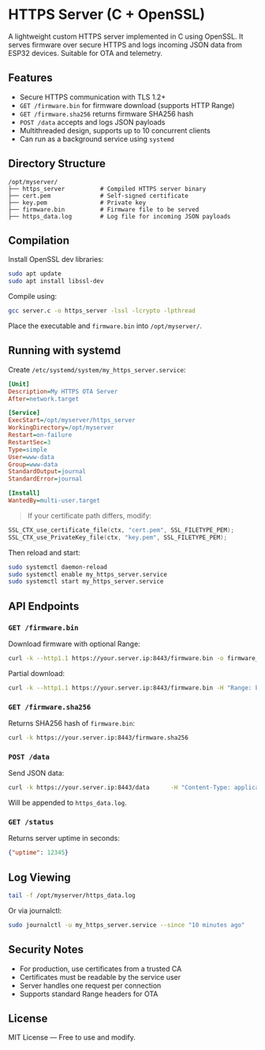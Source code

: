 # HTTPS Server (C + OpenSSL)

A lightweight custom HTTPS server implemented in C using OpenSSL. It serves firmware over secure HTTPS and logs incoming JSON data from ESP32 devices. Suitable for OTA and telemetry.

## Features

- Secure HTTPS communication with TLS 1.2+
- `GET /firmware.bin` for firmware download (supports HTTP Range)
- `GET /firmware.sha256` returns firmware SHA256 hash
- `POST /data` accepts and logs JSON payloads
- Multithreaded design, supports up to 10 concurrent clients
- Can run as a background service using `systemd`

## Directory Structure

```
/opt/myserver/
├── https_server          # Compiled HTTPS server binary
├── cert.pem              # Self-signed certificate
├── key.pem               # Private key
├── firmware.bin          # Firmware file to be served
├── https_data.log        # Log file for incoming JSON payloads
```

## Compilation

Install OpenSSL dev libraries:

```bash
sudo apt update
sudo apt install libssl-dev
```

Compile using:

```bash
gcc server.c -o https_server -lssl -lcrypto -lpthread
```

Place the executable and `firmware.bin` into `/opt/myserver/`.

## Running with systemd

Create `/etc/systemd/system/my_https_server.service`:

```ini
[Unit]
Description=My HTTPS OTA Server
After=network.target

[Service]
ExecStart=/opt/myserver/https_server
WorkingDirectory=/opt/myserver
Restart=on-failure
RestartSec=3
Type=simple
User=www-data
Group=www-data
StandardOutput=journal
StandardError=journal

[Install]
WantedBy=multi-user.target
```

> If your certificate path differs, modify:

```c
SSL_CTX_use_certificate_file(ctx, "cert.pem", SSL_FILETYPE_PEM);
SSL_CTX_use_PrivateKey_file(ctx, "key.pem", SSL_FILETYPE_PEM);
```

Then reload and start:

```bash
sudo systemctl daemon-reload
sudo systemctl enable my_https_server.service
sudo systemctl start my_https_server.service
```

## API Endpoints

### `GET /firmware.bin`

Download firmware with optional Range:

```bash
curl -k --http1.1 https://your.server.ip:8443/firmware.bin -o firmware_out.bin
```

Partial download:

```bash
curl -k --http1.1 https://your.server.ip:8443/firmware.bin -H "Range: bytes=0-1023" -o partial.bin
```

### `GET /firmware.sha256`

Returns SHA256 hash of `firmware.bin`:

```bash
curl -k https://your.server.ip:8443/firmware.sha256
```

### `POST /data`

Send JSON data:

```bash
curl -k https://your.server.ip:8443/data      -H "Content-Type: application/json"      -d '{"light": 895, "ts": "2025-04-12T14:23:01"}'
```

Will be appended to `https_data.log`.

### `GET /status`

Returns server uptime in seconds:

```json
{"uptime": 12345}
```

## Log Viewing

```bash
tail -f /opt/myserver/https_data.log
```

Or via journalctl:

```bash
sudo journalctl -u my_https_server.service --since "10 minutes ago"
```

## Security Notes

- For production, use certificates from a trusted CA
- Certificates must be readable by the service user
- Server handles one request per connection
- Supports standard Range headers for OTA

## License

MIT License — Free to use and modify.